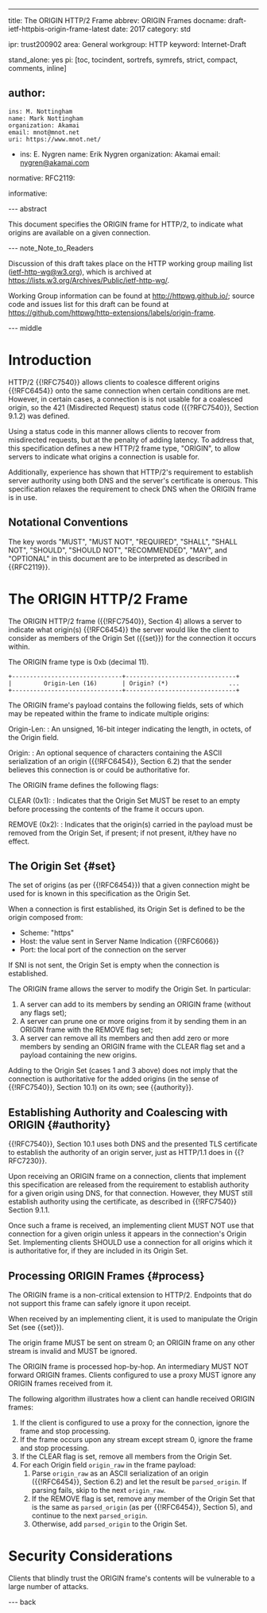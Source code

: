 ---
title: The ORIGIN HTTP/2 Frame
abbrev: ORIGIN Frames
docname: draft-ietf-httpbis-origin-frame-latest
date: 2017
category: std

ipr: trust200902
area: General
workgroup: HTTP
keyword: Internet-Draft

stand_alone: yes
pi: [toc, tocindent, sortrefs, symrefs, strict, compact, comments, inline]

author:
 -
    ins: M. Nottingham
    name: Mark Nottingham
    organization: Akamai
    email: mnot@mnot.net
    uri: https://www.mnot.net/
 -
    ins: E. Nygren
    name: Erik Nygren
    organization: Akamai
    email: nygren@akamai.com

normative:
  RFC2119:

informative:


--- abstract

This document specifies the ORIGIN frame for HTTP/2, to indicate what origins are available on a
given connection.

--- note_Note_to_Readers

Discussion of this draft takes place on the HTTP working group mailing list 
(ietf-http-wg@w3.org), which is archived at <https://lists.w3.org/Archives/Public/ietf-http-wg/>.

Working Group information can be found at <http://httpwg.github.io/>; source 
code and issues list for this draft can be found at <https://github.com/httpwg/http-extensions/labels/origin-frame>.

--- middle

# Introduction

HTTP/2 {{!RFC7540}} allows clients to coalesce different origins {{!RFC6454}} onto the same
connection when certain conditions are met. However, in certain cases, a connection is is not
usable for a coalesced origin, so the 421 (Misdirected Request) status code ({{?RFC7540}}, Section
9.1.2) was defined.

Using a status code in this manner allows clients to recover from misdirected requests, but at the
penalty of adding latency. To address that, this specification defines a new HTTP/2 frame type,
"ORIGIN", to allow servers to indicate what origins a connection is usable for.

Additionally, experience has shown that HTTP/2's requirement to establish server authority using
both DNS and the server's certificate is onerous. This specification relaxes the requirement to
check DNS when the ORIGIN frame is in use.


## Notational Conventions

The key words "MUST", "MUST NOT", "REQUIRED", "SHALL", "SHALL NOT", "SHOULD", "SHOULD NOT",
"RECOMMENDED", "MAY", and "OPTIONAL" in this document are to be interpreted as described in
{{RFC2119}}.

# The ORIGIN HTTP/2 Frame

The ORIGIN HTTP/2 frame ({{!RFC7540}}, Section 4) allows a server to indicate what origin(s)
{{!RFC6454}} the server would like the client to consider as members of the Origin Set ({{set}})
for the connection it occurs within.

The ORIGIN frame type is 0xb (decimal 11).

~~~~
+-------------------------------+-------------------------------+
|         Origin-Len (16)       | Origin? (*)                 ...
+-------------------------------+-------------------------------+
~~~~

The ORIGIN frame's payload contains the following fields, sets of which may be repeated within the
frame to indicate multiple origins:

Origin-Len:
: An unsigned, 16-bit integer indicating the length, in octets, of the Origin field.

Origin:
: An optional sequence of characters containing the ASCII serialization of an origin ({{!RFC6454}}, Section 6.2) that the sender believes this connection is or could be authoritative for.

The ORIGIN frame defines the following flags:

CLEAR (0x1):
: Indicates that the Origin Set MUST be reset to an empty before processing the contents of the frame it occurs upon.

REMOVE (0x2): 
: Indicates that the origin(s) carried in the payload must be removed from the Origin Set, if present; if not present, it/they have no effect.


## The Origin Set {#set}

The set of origins (as per {{!RFC6454}}) that a given connection might be used for is known in this
specification as the Origin Set.

When a connection is first established, its Origin Set is defined to be the origin composed from:
  - Scheme: "https"
  - Host: the value sent in Server Name Indication {{!RFC6066}}
  - Port: the local port of the connection on the server

If SNI is not sent, the Origin Set is empty when the connection is established.

The ORIGIN frame allows the server to modify the Origin Set. In particular:

1. A server can add to its members by sending an ORIGIN frame (without any flags set);
2. A server can prune one or more origins from it by sending them in an ORIGIN frame with the REMOVE flag set;
3. A server can remove all its members and then add zero or more members by sending an ORIGIN frame with the CLEAR flag set and a payload containing the new origins.

Adding to the Origin Set (cases 1 and 3 above) does not imply that the connection is authoritative
for the added origins (in the sense of {{!RFC7540}}, Section 10.1) on its own; see {{authority}}.


## Establishing Authority and Coalescing with ORIGIN {#authority}

{{!RFC7540}}, Section 10.1 uses both DNS and the presented TLS certificate to establish the
authority of an origin server, just as HTTP/1.1 does in {{?RFC7230}}.

Upon receiving an ORIGIN frame on a connection, clients that implement this specification are
released from the requirement to establish authority for a given origin using DNS, for that
connection. However, they MUST still establish authority using the certificate, as described in
{{!RFC7540}} Section 9.1.1.

Once such a frame is received, an implementing client MUST NOT use that connection for a given
origin unless it appears in the connection's Origin Set. Implementing clients SHOULD use a
connection for all origins which it is authoritative for, if they are included in its Origin Set.


## Processing ORIGIN Frames {#process}

The ORIGIN frame is a non-critical extension to HTTP/2. Endpoints that do not support this frame
can safely ignore it upon receipt.

When received by an implementing client, it is used to manipulate the Origin Set (see {{set}}).

The origin frame MUST be sent on stream 0; an ORIGIN frame on any other stream is invalid and MUST
be ignored.

The ORIGIN frame is processed hop-by-hop. An intermediary MUST NOT forward ORIGIN frames. Clients
configured to use a proxy MUST ignore any ORIGIN frames received from it.

The following algorithm illustrates how a client can handle received ORIGIN frames:

1. If the client is configured to use a proxy for the connection, ignore the frame and stop processing.
2. If the frame occurs upon any stream except stream 0, ignore the frame and stop processing.
3. If the CLEAR flag is set, remove all members from the Origin Set.
4. For each Origin field `origin_raw` in the frame payload:
   1. Parse `origin_raw` as an ASCII serialization of an origin ({{!RFC6454}}, Section 6.2) and let the result be `parsed_origin`. If parsing fails, skip to the next `origin_raw`.
   2. If the REMOVE flag is set, remove any member of the Origin Set that is the same as `parsed_origin` (as per {{!RFC6454}}, Section 5), and continue to the next `parsed_origin`.
   3. Otherwise, add `parsed_origin` to the Origin Set.


# Security Considerations

Clients that blindly trust the ORIGIN frame's contents will be vulnerable to a large number of
attacks.

--- back
